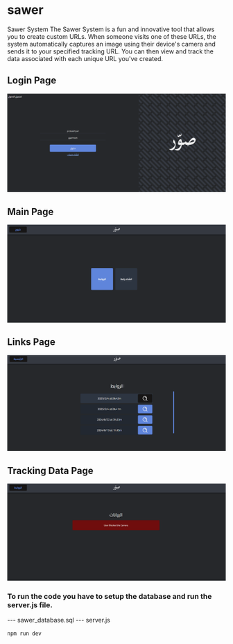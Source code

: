 # sawer
Sawer System The Sawer System is a fun and innovative tool that allows you to create custom URLs. When someone visits one of these URLs, the system automatically captures an image using their device's camera and sends it to your specified tracking URL. You can then view and track the data associated with each unique URL you've created.

## Login Page
![System Overview](System_Photos/Login.png)

## Main Page
![Main Page](System_Photos/Main.png)

## Links Page
![Links Page](System_Photos/Links.png)

## Tracking Data Page
![Data Page](System_Photos/Url_Data.png)


### To run the code you have to setup the database and run the server.js file.
--- sawer_database.sql
--- server.js

```bash
npm run dev
```